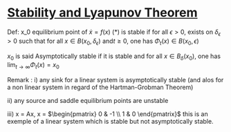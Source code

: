 # [Stability and Lyapunov Theorem](https://en.wikipedia.org/wiki/Lyapunov_stability)

Def: x_0 equilibrium point of $\dot{x} = f(x)$ (*) is stable if for all $\epsilon > 0$, exists on $\delta_\epsilon > 0$ such that for all $x \in B(x_0, \delta_\epsilon)$ and$t \geq 0$, one has $\Phi_t(x) \in B(x_0, \epsilon)$

$x_0$ is said Asymptotically stable if it is stable and for all $x \in B_\delta(x_0)$, one has $\lim_{t \rightarrow \infty} \Phi_t(x) = x_0$

Remark : 
i) any sink for a linear system is asymptotically stable (and alos for a non linear system in regard of the Hartman-Grobman Theorem)

ii) any source and saddle equilibrium points are unstable

iii) x = Ax, x = $\begin{pmatrix} 0 & -1 \\ 1 & 0 \end{pmatrix}$ this is an exemple of a linear system which is stable but not asymptotically stable.

